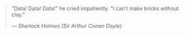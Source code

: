 <div class="quote-box">
  <blockquote>
    <p>"Data! Data! Data!" he cried impatiently. "I can’t make bricks without clay."</p>
    <cite>— Sherlock Holmes (Sir Arthur Conan Doyle)</cite>
  </blockquote>
</div>

